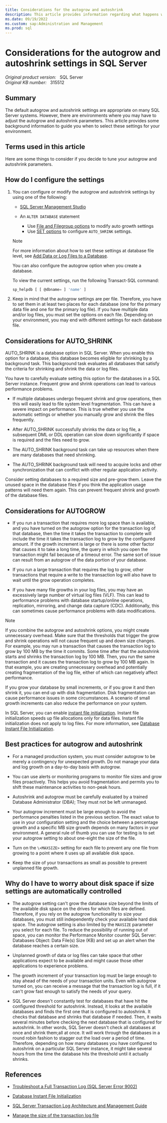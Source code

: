 ```yaml
---
title: Considerations for the autogrow and autoshrink
description: This article provides information regarding what happens when you select the autogrow and autoshrink for your environment.
ms.date: 09/19/2022
ms.custom: sap:Administration and Management
ms.prod: sql
---
```


# Considerations for the autogrow and autoshrink settings in SQL Server

_Original product version:_ &nbsp; SQL Server  
_Original KB number:_ &nbsp; 315512

## Summary

The default autogrow and autoshrink settings are appropriate on many SQL Server systems. However, there are environments where you may have to adjust the autogrow and autoshrink parameters. This article provides some background information to guide you when to select these settings for your environment.

## Terms used in this article

Here are some things to consider if you decide to tune your autogrow and autoshrink parameters.

## How do I configure the settings

1. You can configure or modify the autogrow and autoshrink settings by using one of the following:

   - [SQL Server Management Studio](/sql/relational-databases/databases/database-properties-options-page)
   - An `ALTER DATABASE` statement

     - Use [File and Filegroup options](/sql/t-sql/statements/alter-database-transact-sql-file-and-filegroup-options) to modify auto growth settings
     - Use [SET options](/sql/t-sql/statements/alter-database-transact-sql-set-options) to configure `AUTO_SHRINK` settings.

   > [!NOTE]
   > For more information about how to set these settings at database file level, see [Add Data or Log Files to a Database](/sql/relational-databases/databases/add-data-or-log-files-to-a-database).

   You can also configure the autogrow option when you create a database.

   To view the current settings, run the following Transact-SQL command:

    ```sql
    sp_helpdb [ [ @dbname= ] 'name' ]
    ```

2. Keep in mind that the autogrow settings are per file. Therefore, you have to set them in at least two places for each database (one for the primary data file and one for the primary log file). If you have multiple data and/or log files, you must set the options on each file. Depending on your environment, you may end with different settings for each database file.

## Considerations for AUTO_SHRINK

AUTO_SHRINK is a database option in SQL Server. When you enable this option for a database, this database becomes eligible for shrinking by a background task. This background task evaluates all databases that satisfy the criteria for shrinking and shrink the data or log files.

You have to carefully evaluate setting this option for the databases in a SQL Server instance. Frequent grow and shrink operations can lead to various performance problems.

- If multiple databases undergo frequent shrink and grow operations, then this will easily lead to file system level fragmentation. This can have a severe impact on performance. This is true whether you use the automatic settings or whether you manually grow and shrink the files frequently.

- After AUTO_SHRINK successfully shrinks the data or log file, a subsequent DML or DDL operation can slow down significantly if space is required and the files need to grow.

- The AUTO_SHRINK background task can take up resources when there are many databases that need shrinking.

- The AUTO_SHRINK background task will need to acquire locks and other synchronization that can conflict with other regular application activity.

Consider setting databases to a required size and pre-grow them. Leave the unused space in the database files if you think the application usage patterns will need them again. This can prevent frequent shrink and growth of the database files.

## Considerations for AUTOGROW

- If you run a transaction that requires more log space than is available, and you have turned on the autogrow option for the transaction log of that database, then the time it takes the transaction to complete will include the time it takes the transaction log to grow by the configured amount. If the growth increment is large or there is some other factor that causes it to take a long time, the query in which you open the transaction might fail because of a timeout error. The same sort of issue can result from an autogrow of the data portion of your database.

- If you run a large transaction that requires the log to grow, other transactions that require a write to the transaction log will also have to wait until the grow operation completes.

- If you have many file growths in your log files, you may have an excessively large number of virtual log files (VLF). This can lead to performance problems with database startup/online operations, replication, mirroring, and change data capture (CDC). Additionally, this can sometimes cause performance problems with data modifications.

> [!NOTE]
> If you combine the autogrow and autoshrink options, you might create unnecessary overhead. Make sure that the thresholds that trigger the grow and shrink operations will not cause frequent up and down size changes. For example, you may run a transaction that causes the transaction log to grow by 100 MB by the time it commits. Some time after that the autoshrink starts and shrinks the transaction log by 100 MB. Then, you run the same transaction and it causes the transaction log to grow by 100 MB again. In that example, you are creating unnecessary overhead and potentially creating fragmentation of the log file, either of which can negatively affect performance.  

If you grow your database by small increments, or if you grow it and then shrink it, you can end up with disk fragmentation. Disk fragmentation can cause performance issues in some circumstances. A scenario of small growth increments can also reduce the performance on your system.  

In SQL Server, you can enable [instant file initialization](/sql/relational-databases/databases/database-instant-file-initialization). Instant file initialization speeds up file allocations only for data files. Instant file initialization does not apply to log files. For more information, see [Database Instant File Initialization](/sql/relational-databases/databases/database-instant-file-initialization).

## Best practices for autogrow and autoshrink

- For a managed production system, you must consider autogrow to be merely a contingency for unexpected growth. Do not manage your data and log growth on a day-to-day basis with autogrow.

- You can use alerts or monitoring programs to monitor file sizes and grow files proactively. This helps you avoid fragmentation and permits you to shift these maintenance activities to non-peak hours.

- Autoshrink and autogrow must be carefully evaluated by a trained Database Administrator (DBA); They must not be left unmanaged.

- Your autogrow increment must be large enough to avoid the performance penalties listed in the previous section. The exact value to use in your configuration setting and the choice between a percentage growth and a specific MB size growth depends on many factors in your environment. A general rule of thumb you can use for testing is to set your autogrow setting to about one-eight the size of the file.

- Turn on the `\<MAXSIZE>` setting for each file to prevent any one file from growing to a point where it uses up all available disk space.

- Keep the size of your transactions as small as possible to prevent unplanned file growth.

## Why do I have to worry about disk space if size settings are automatically controlled

- The autogrow setting can't grow the database size beyond the limits of the available disk space on the drives for which files are defined. Therefore, if you rely on the autogrow functionality to size your databases, you must still independently check your available hard disk space. The autogrow setting is also limited by the `MAXSIZE` parameter you select for each file. To reduce the possibility of running out of space, you can monitor the Performance Monitor counter SQL Server: Databases Object: Data File(s) Size (KB) and set up an alert when the database reaches a certain size.

- Unplanned growth of data or log files can take space that other applications expect to be available and might cause those other applications to experience problems.

- The growth increment of your transaction log must be large enough to stay ahead of the needs of your transaction units. Even with autogrow turned on, you can receive a message that the transaction log is full, if it can't grow fast enough to satisfy the needs of your query.

- SQL Server doesn't constantly test for databases that have hit the configured threshold for autoshrink. Instead, it looks at the available databases and finds the first one that is configured to autoshrink. It checks that database and shrinks that database if needed. Then, it waits several minutes before checking the next database that is configured for autoshrink. In other words, SQL Server doesn't check all databases at once and shrink them;all at once. It will work through the databases in a round robin fashion to stagger out the load over a period of time. Therefore, depending on how many databases you have configured to autoshrink on a particular SQL Server instance, it might take several hours from the time the database hits the threshold until it actually shrinks.

## References

- [Troubleshoot a Full Transaction Log (SQL Server Error 9002)](/sql/relational-databases/logs/troubleshoot-a-full-transaction-log-sql-server-error-9002)

- [Database Instant File Initialization](/sql/relational-databases/databases/database-instant-file-initialization)

- [SQL Server Transaction Log Architecture and Management Guide](/sql/relational-databases/sql-server-transaction-log-architecture-and-management-guide)

- [Manage the size of the transaction log file](/sql/relational-databases/logs/manage-the-size-of-the-transaction-log-file)

